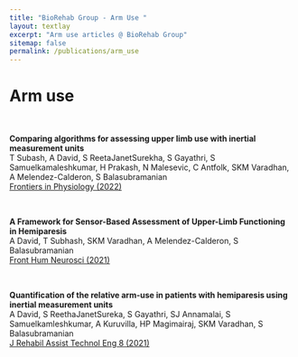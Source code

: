 ```yaml
---
title: "BioRehab Group - Arm Use "
layout: textlay
excerpt: "Arm use articles @ BioRehab Group"
sitemap: false
permalink: /publications/arm_use
---
```


# Arm use

<br>

**Comparing algorithms for assessing upper limb use with inertial measurement units** <br>
T Subash, A David, S ReetaJanetSurekha, S Gayathri, S Samuelkamaleshkumar, H Prakash, N Malesevic, C Antfolk, SKM Varadhan, A Melendez-Calderon, S Balasubramanian <br>
[Frontiers in Physiology (2022)](https://www.frontiersin.org/articles/10.3389/fphys.2022.1023589/full)

<br>

**A Framework for Sensor-Based Assessment of Upper-Limb Functioning in Hemiparesis** <br>
A David, T Subhash, SKM Varadhan, A Melendez-Calderon, S Balasubramanian <br>
[Front Hum Neurosci (2021)](https://www.frontiersin.org/articles/10.3389/fnhum.2021.667509/full)


<br>

**Quantification of the relative arm-use in patients with hemiparesis using inertial measurement units** <br>
A David, S ReethaJanetSureka, S Gayathri, SJ Annamalai, S Samuelkamleshkumar, A Kuruvilla, HP Magimairaj, SKM Varadhan, S Balasubramanian <br>
[J Rehabil Assist Technol Eng 8 (2021)](https://journals.sagepub.com/doi/full/10.1177/20556683211019694)

